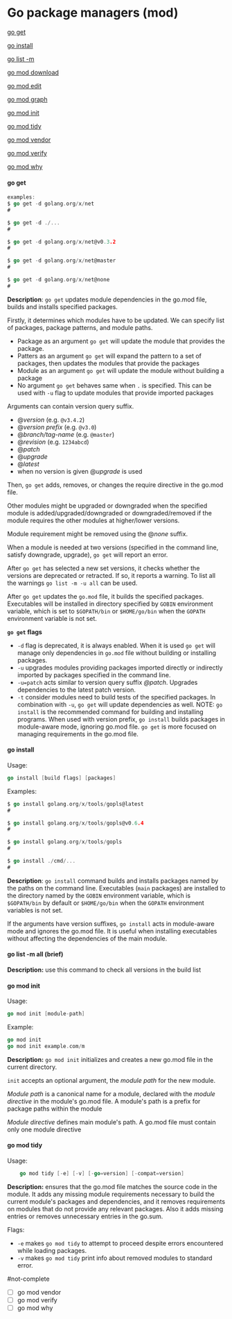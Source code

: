 # Go package managers (mod)

[go get](https://go.dev/ref/mod#go-get)

[go install](https://go.dev/ref/mod#go-install)

[go list -m](https://go.dev/ref/mod#go-list-m)

[go mod download](https://go.dev/ref/mod#go-mod-download)

[go mod edit](https://go.dev/ref/mod#go-mod-edit)

[go mod graph](https://go.dev/ref/mod#go-mod-graph)

[go mod init](https://go.dev/ref/mod#go-mod-init)

[go mod tidy](https://go.dev/ref/mod#go-mod-tidy)

[go mod vendor](https://go.dev/ref/mod#go-mod-vendor)

[go mod verify](https://go.dev/ref/mod#go-mod-verify)

[go mod why](https://go.dev/ref/mod#go-mod-why)

#### go get
```go
examples:
$ go get -d golang.org/x/net
# 

$ go get -d ./...
#

$ go get -d golang.org/x/net@v0.3.2
#  

$ go get -d golang.org/x/net@master
# 

$ go get -d golang.org/x/net@none
# 

```

**Description**: `go get` updates module dependencies in the go.mod file, builds and installs specified packages.

Firstly, it determines which modules have to be updated. We can specify list of packages, package patterns, and module paths. 
- Package as an argument
`go get` will update the module that provides the package. 
- Patters as an argument 
`go get` will expand the pattern to a set of packages, then updates the modules that provide the packages
- Module as an argument
`go get` will update the module without building a package
- No argument
`go get` behaves same when `.` is specified. This can be used with `-u` flag to update modules that provide imported packages

Arguments can contain version query suffix.
- @*version* (e.g. `@v3.4.2`) 
- @*version prefix* (e.g. `@v3.0`)
- @*branch/tag-name* (e.g. `@master`)
- @*revision* (e.g. `1234abcd`)
- @*patch*
- @*upgrade*
- @*latest*
- when no version is given @*upgrade* is used

Then, `go get` adds, removes, or changes the require directive in the go.mod file.

Other modules might be upgraded or downgraded when the specified module is added/upgraded/downgraded or downgraded/removed if the module requires the other modules at higher/lower versions.

Module requirement might be removed using the @*none* suffix. 

When a module is needed at two versions (specified in the command line, satisfy downgrade, upgrade), `go get` will report an error.

After `go get` has selected a new set versions, it checks whether the versions are deprecated or retracted. If so, it reports a warning. To list all the warnings `go list -m -u all` can be used.

After `go get` updates the `go.mod` file, it builds the specified packages. Executables will be installed in directory specified by `GOBIN` environment variable, which is set to `$GOPATH/bin` or `$HOME/go/bin` when the `GOPATH` environment variable is not set.

**`go get` flags**
- `-d` flag is deprecated, it is always enabled. When it is used `go get` will manage only dependencies in `go.mod` file without building or installing packages.
- `-u` upgrades modules providing packages imported directly or indirectly imported by packages specified in the command line.
- `-u=patch` acts similar to version query suffix *@patch*.  Upgrades dependencies to the latest patch version.
- `-t` consider modules need to build tests of the specified packages. In combination with `-u`, `go get` will update dependencies as well.
NOTE: `go install` is the recommended command for building and installing programs. When used with version prefix, `go install` builds packages in module-aware mode, ignoring go.mod file. 
`go get` is more focused on managing requirements in the go.mod file.
#### go install
Usage:
```go
go install [build flags] [packages]
```
Examples:
```go
$ go install golang.org/x/tools/gopls@latest
# 

$ go install golang.org/x/tools/gopls@v0.6.4
# 

$ go install golang.org/x/tools/gopls
# 

$ go install ./cmd/...
# 

```

**Description**: `go install` command builds and installs packages named by the paths on the command line. Executables (`main` packages) are installed to the directory named by the `GOBIN` environment variable, which is `$GOPATH/bin` by default or `$HOME/go/bin` when the `GOPATH` environment variables is not set.

If the arguments have version suffixes, `go install` acts in module-aware mode and ignores the go.mod file. It is useful when installing executables without affecting the dependencies of the main module.

#### go list -m all (brief)
**Description:** use this command to check all versions in the build list

#### go mod init
Usage:
```go
go mod init [module-path]
```
Example:
```go
go mod init
go mod init example.com/m
```
**Description:** `go mod init` initializes and creates a new go.mod file in the current directory. 

`init` accepts an optional argument, the *module path* for the new module.


*Module path* is a canonical name for a module, declared with the *module directive* in the module's go.mod file. A module's path is a prefix for package paths within the module 

*Module directive* defines main module's path. A go.mod file must contain only one module directive

#### go mod tidy
Usage:
```go
	go mod tidy [-e] [-v] [-go=version] [-compat=version]
```
**Description:** ensures that the go.mod file matches the source code in the module. It adds any missing module requirements necessary to build the current module's packages and dependencies, and it removes requirements on modules that do not provide any relevant packages.
Also it adds missing entries or removes unnecessary entries in the go.sum.

Flags:
- `-e` makes `go mod tidy` to attempt to proceed despite errors encountered while loading packages.
- `-v` makes `go mod tidy` print info about removed modules to standard error.

#not-complete
- [ ] go mod vendor
- [ ] go mod verify
- [ ] go mod why
